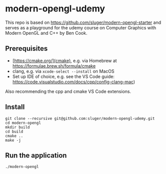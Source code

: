 # modern-opengl-udemy

This repo is based on https://github.com/sluger/modern-opengl-starter and serves as a playground for the udemy course on Computer Graphics with Modern OpenGL and C++ by Ben Cook.

## Prerequisites

- [https://cmake.org/](cmake), e.g. via Homebrew at https://formulae.brew.sh/formula/cmake
- clang, e.g. via `xcode-select --install` on MacOS
- Set up IDE of choice, e.g. see the VS Code guide: https://code.visualstudio.com/docs/cpp/config-clang-mac)

Also recommending the cpp and cmake VS Code extensions.

## Install

```
git clone --recursive git@github.com:sluger/modern-opengl-udemy.git
cd modern-opengl
mkdir build
cd build
cmake ..
make -j
```

## Run the application

```
./modern-opengl
```
